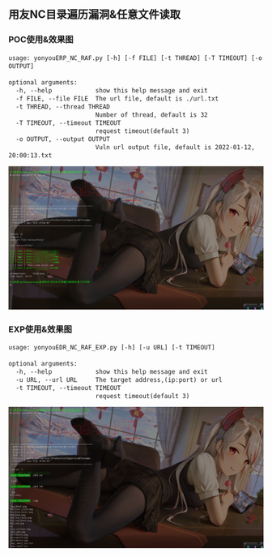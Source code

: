 ## 用友NC目录遍历漏洞&任意文件读取



### POC使用&效果图

```
usage: yonyouERP_NC_RAF.py [-h] [-f FILE] [-t THREAD] [-T TIMEOUT] [-o OUTPUT]

optional arguments:
  -h, --help            show this help message and exit
  -f FILE, --file FILE  The url file, default is ./url.txt
  -t THREAD, --thread THREAD
                        Number of thread, default is 32
  -T TIMEOUT, --timeout TIMEOUT
                        request timeout(default 3)
  -o OUTPUT, --output OUTPUT
                        Vuln url output file, default is 2022-01-12, 20:00:13.txt
```

![image-20220112195939851](.\img\image-20220112195939851.png)



### EXP使用&效果图

```
usage: yonyouEDR_NC_RAF_EXP.py [-h] [-u URL] [-t TIMEOUT]

optional arguments:
  -h, --help            show this help message and exit
  -u URL, --url URL     The target address,(ip:port) or url
  -t TIMEOUT, --timeout TIMEOUT
                        request timeout(default 3)
```

![image-20220112204650178](.\img\image-20220112204650178.png)